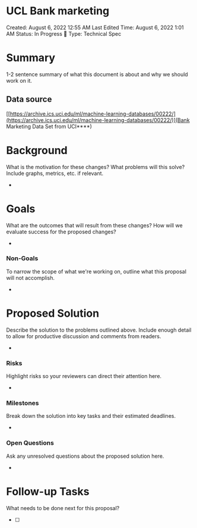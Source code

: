 # UCL Bank marketing

Created: August 6, 2022 12:55 AM
Last Edited Time: August 6, 2022 1:01 AM
Status: In Progress 🙌
Type: Technical Spec

# Summary

1-2 sentence summary of what this document is about and why we should work on it. 

## Data source

[[https://archive.ics.uci.edu/ml/machine-learning-databases/00222/](https://archive.ics.uci.edu/ml/machine-learning-databases/00222/)](Bank Marketing Data Set from UCI****)

# Background

What is the motivation for these changes? What problems will this solve? Include graphs, metrics, etc. if relevant. 

- 

# Goals

What are the outcomes that will result from these changes? How will we evaluate success for the proposed changes? 

- 

### Non-Goals

To narrow the scope of what we're working on, outline what this proposal will not accomplish.

- 

# Proposed Solution

Describe the solution to the problems outlined above. Include enough detail to allow for productive discussion and comments from readers.

- 

### Risks

Highlight risks so your reviewers can direct their attention here. 

- 

### Milestones

Break down the solution into key tasks and their estimated deadlines. 

- 

### Open Questions

Ask any unresolved questions about the proposed solution here.

- 

# Follow-up Tasks

What needs to be done next for this proposal? 

- [ ]


